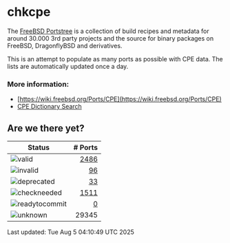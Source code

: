 # chkcpe

The [FreeBSD Portstree](https://cgit.freebsd.org/ports) is a collection of build recipes
and metadata for around 30.000 3rd party projects and the source for binary packages on
FreeBSD, DragonflyBSD and derivatives.

This is an attempt to populate as many ports as possible with CPE data. The lists are
automatically updated once a day.

### More information:
* [https://wiki.freebsd.org/Ports/CPE](https://wiki.freebsd.org/Ports/CPE)
* [CPE Dictionary Search](http://web.nvd.nist.gov/view/cpe/search)


## Are we there yet?

| Status                                                              | # Ports                                                                |
| --------------------------------------------------------------------| ---------------------------------------------------------------------: |
| ![valid](https://img.shields.io/badge/valid-brightgreen)            | [2486](https://github.com/decke/chkcpe/wiki/valid)                 |
| ![invalid](https://img.shields.io/badge/invalid-red)                | [96](https://github.com/decke/chkcpe/wiki/invalid)             |
| ![deprecated](https://img.shields.io/badge/deprecated-red)          | [33](https://github.com/decke/chkcpe/wiki/deprecated)       |
| ![checkneeded](https://img.shields.io/badge/checkneeded-orange)     | [1511](https://github.com/decke/chkcpe/wiki/checkneeded)     |
| ![readytocommit](https://img.shields.io/badge/readytocommit-orange) | [0](https://github.com/decke/chkcpe/wiki/readytocommit) |
| ![unknown](https://img.shields.io/badge/unknown-grey)               | 29345 | |

Last updated: Tue Aug  5 04:10:49 UTC 2025
